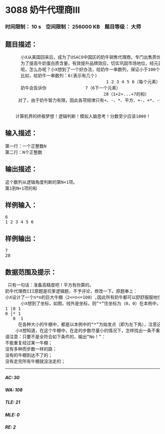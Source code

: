 # 3088 奶牛代理商III   
### 时间限制： 10 s&nbsp;&nbsp;&nbsp;&nbsp;空间限制： 256000 KB&nbsp;&nbsp;&nbsp;&nbsp;题目等级： 大师  
## 题目描述：  

<pre>
      小X从美国回来后，成为了USACO中国区的奶牛销售代理商，专门出售质优价廉的“FJ”牌奶牛，因此生意很好。
      为了提高牛奶蛋白质含量，有效提升品牌效应，切实巩固市场地位，经元首科学院专家研究，决定对奶牛采用智力训练的方式。也就是说，训练奶牛大脑以提高牛奶蛋白质含量。
      呃，怎么办呢？小X想到了一个好办法，给奶牛一串数列，保证小于100个，每个数是-100到100之间的整数，让奶牛求出最后一个数的下一个和包括求出数的该数列和S（S大小不保证）。
      比如，给奶牛一串数列：6(表示有几个)
                                       1 2 3 4 5 6（每个元素）
      奶牛会告诉你               7（6下一个元素）
                                      28（1+2+...+7的和）
     对了，由于奶牛智力有限，因此各项规律只有+、-、*、平方、+-、+*、-*
  

    计算机界的终极梦想！逻辑判断！模拟人脑思考！分数至少应该1000！
</pre>
  
  
## 输入描述：  

<pre>
第一行：一个正整数N
第二行：N个正整数
</pre>
  
  
## 输出描述：  

<pre>
这个数列从逻辑角度判断的第N+1项。
第1到N+1项的和
</pre>
  
  
## 样例输入：  

<pre>
6
1 2 3 4 5 6
</pre>
  
  
## 样例输出：  

<pre>
7
28
</pre>
  
  
## 数据范围及提示：  

<pre>
 只有一句话：准备高精度吧！平方有你算的。
奶牛代理商III原题是坑爹逻辑题，不予评论，修改一下。原题奉上：
小X设计了一个n*n的巨大牛棚（2<=n<=100）,因此所有奶牛都可以舒舒服服地住在每一个格子里。但是，她发现所拥有的奶牛远远少于N*N，因此她和员工们不得不费力地寻找每一头奶牛，尽管它们都不会动。
      小X想到了坐标，如图，线外是坐标，则“*”住坐标为（0，0）在本例中，没有牛标记为零，有牛则标记为一，则该图无牛处坐标为（0，1）：
1 |0 1
0 |* 1 
   0  1
     在各种大小的牛棚中，都是以本例中的“*”为始发点（即为左下角），注意这个“*”也可以住牛。员工们可以向8个方向（上、下、左、右、左上、左下。右上、右下）走，每次一格，当然啦，要视情况而定。
    小X想知道，在这个牛棚中，在走的步数尽量小的情况下，怎样找出一条不重复的路，让她可以一次从“*”处找到所有牛？如果不行，请你输出“No!”
请注意：只要不是全符合如下条件的，输出“No！”：
不能重复经过某一牛棚；
没有多种而步数一样的路；
没有的牛棚到达不了的；
没有走完所有牛棚就没法走的；
</pre>
  
  
***  

##### AC: 30  
##### WA: 108  
##### TLE: 21  
##### MLE: 0  
##### RE: 2  
